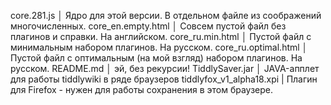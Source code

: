 core.281.js               │ Ядро для этой версии. В отдельном файле из соображений многочисленных.
core_en.empty.html        │ Совсем пустой файл без плагинов и справки. На английском.
core_ru.min.html          │ Пустой файл с минимальным набором плагинов. На русском.
core_ru.optimal.html      │ Пустой файл с оптимальным (на мой взгляд) набором плагинов. На русском.
README.md                 │ эй, без рекурсии!
TiddlySaver.jar           │ JAVA-апплет для работы tiddlywiki в ряде браузеров
tiddlyfox_v1_alpha18.xpi  | Плагин для Firefox - нужен для работы сохранения в этом браузере.